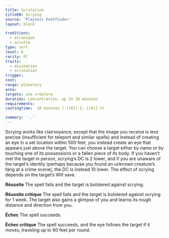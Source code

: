 ```yaml
---
title: Scrutation
titleEN: Scrying
source: 'Playtest Pathfinder'
layout: block

traditions:
  - arcanique
  - occulte
type: sort
level: 6
rarity: PC
traits:
  - divination
  - scrutation
trigger: 
cost: 
range: planetary
area: 
targets: une créature
duration: concentration, up to 10 minutes
requirements: 
castingtime:  10 minutes ( [[A]] S, [[A]] V)

summary: '..'
---
```

Scrying works like clairvoyance, except that the image you receive is less precise (insufficient for teleport and similar spells) and instead of creating an eye in a set location within 500 feet, you instead create an eye that appears just above the target. You can choose a target either by name or by touching one of its possessions or a fallen piece of its body. If you haven’t met the target in person, scrying’s DC is 2 lower, and if you are unaware of the target’s identity (perhaps because you found an unknown creature’s fang at a crime scene), the DC is instead 10 lower. The effect of scrying depends on the target’s Will save.

**Réussite** The spell fails and the target is bolstered against scrying.

**Réussite critique** The spell fails and the target is bolstered against scrying for 1 week. The target also gains a glimpse of you and learns its rough distance and direction from you.

**Échec** The spell succeeds.

**Échec critique** The spell succeeds, and the eye follows the target if it moves, traveling up to 60 feet per round.